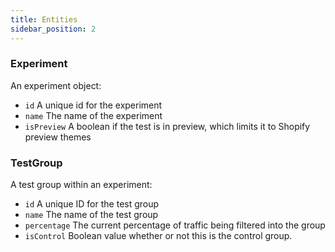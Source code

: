 ```yaml
---
title: Entities
sidebar_position: 2
---
```


### Experiment
An experiment object:
 - `id` A unique id for the experiment
 - `name` The name of the experiment
 - `isPreview` A boolean if the test is in preview, which limits it to Shopify preview themes

### TestGroup
A test group within an experiment:
 - `id` A unique ID for the test group
 - `name` The name of the test group
 - `percentage` The current percentage of traffic being filtered into the group
 - `isControl` Boolean value whether or not this is the control group.